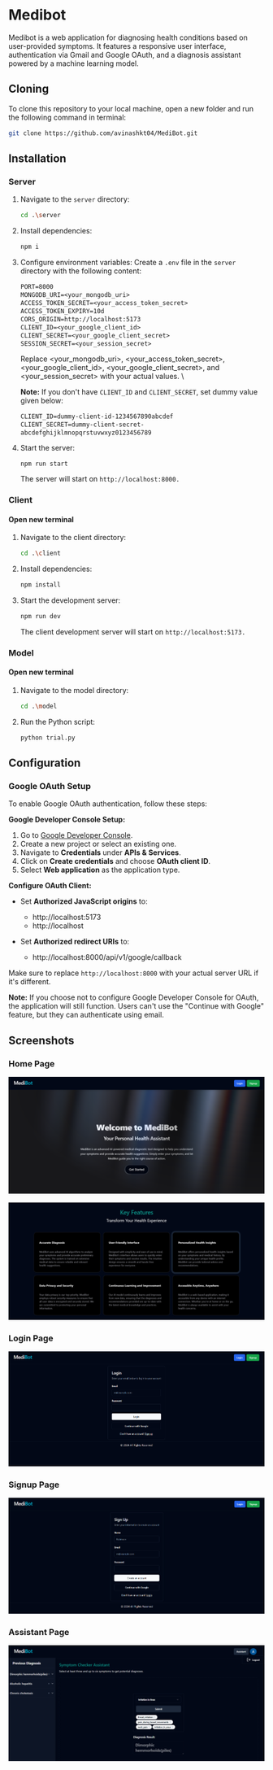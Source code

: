 # Medibot

Medibot is a web application for diagnosing health conditions based on user-provided symptoms. It features a responsive user interface, authentication via Gmail and Google OAuth, and a diagnosis assistant powered by a machine learning model.


## Cloning
To clone this repository to your local machine, open a new folder and run the following command in terminal:

```bash
git clone https://github.com/avinashkt04/MediBot.git
```
    

## Installation

### Server

1. Navigate to the `server` directory:
    ```bash
    cd .\server
    ```
2. Install dependencies:
    ```bash
    npm i
    ```
3. Configure environment variables:
Create a `.env` file in the `server` directory with the following content:
    ```dotenv
    PORT=8000
    MONGODB_URI=<your_mongodb_uri>
    ACCESS_TOKEN_SECRET=<your_access_token_secret>
    ACCESS_TOKEN_EXPIRY=10d
    CORS_ORIGIN=http://localhost:5173
    CLIENT_ID=<your_google_client_id>
    CLIENT_SECRET=<your_google_client_secret>
    SESSION_SECRET=<your_session_secret>
    ```
    Replace <your_mongodb_uri>, <your_access_token_secret>, <your_google_client_id>, <your_google_client_secret>, and <your_session_secret> with your actual values.
    \


    **Note:** If you don't have `CLIENT_ID` and `CLIENT_SECRET`, set dummy value given below:

    ```console
    CLIENT_ID=dummy-client-id-1234567890abcdef
    CLIENT_SECRET=dummy-client-secret-abcdefghijklmnopqrstuvwxyz0123456789
    ```

4. Start the server:
    ```console
    npm run start
    ```
    The server will start on ```http://localhost:8000.```


### Client

#### Open new terminal

1. Navigate to the client directory:
    ```bash
    cd .\client
    ```
2. Install dependencies:
    ```bash
    npm install
    ```
3. Start the development server:
    ```bash
    npm run dev
    ```
    The client development server will start on ```http://localhost:5173.```


### Model

#### Open new terminal

1. Navigate to the model directory:
    ```bash
    cd .\model
    ```

2. Run the Python script:
    ```bash
    python trial.py
    ```

## Configuration

### Google OAuth Setup

To enable Google OAuth authentication, follow these steps:

**Google Developer Console Setup:**

1. Go to [Google Developer Console](https://console.developers.google.com/).
2. Create a new project or select an existing one.
3. Navigate to **Credentials** under **APIs & Services**.
4. Click on **Create credentials** and choose **OAuth client ID**.
5. Select **Web application** as the application type.

**Configure OAuth Client:**

- Set **Authorized JavaScript origins** to:
  - http://localhost:5173
  - http://localhost

- Set **Authorized redirect URIs** to:
  - http://localhost:8000/api/v1/google/callback

Make sure to replace `http://localhost:8000` with your actual server URL if it's different.

**Note:** If you choose not to configure Google Developer Console for OAuth, the application will still function. Users can't use the "Continue with Google" feature, but they can authenticate using email.

## Screenshots

### Home Page

![HomePage-1](./screenshots/home.png)

![HomePage-1](./screenshots/home2.png)

### Login Page

![HomePage-1](./screenshots/login.png)

### Signup Page

![HomePage-1](./screenshots/signup.png)

### Assistant Page

![HomePage-1](./screenshots/assistant.png)

